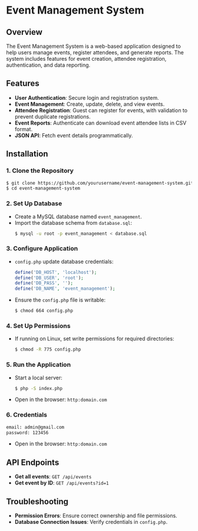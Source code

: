 # Event Management System

## Overview
The Event Management System is a web-based application designed to help users manage events, register attendees, and generate reports. The system includes features for event creation, attendee registration, authentication, and data reporting.

## Features
- **User Authentication**: Secure login and registration system.
- **Event Management**: Create, update, delete, and view events.
- **Attendee Registration**: Guest can register for events, with validation to prevent duplicate registrations.
- **Event Reports**: Authenticate can download event attendee lists in CSV format.
- **JSON API**: Fetch event details programmatically.

## Installation
### 1. Clone the Repository
```sh
$ git clone https://github.com/yourusername/event-management-system.git
$ cd event-management-system
```

### 2. Set Up Database
- Create a MySQL database named `event_management`.
- Import the database schema from `database.sql`:
  ```sh
  $ mysql -u root -p event_management < database.sql
  ```

### 3. Configure Application
- `config.php` update database credentials:
  ```php
  define('DB_HOST', 'localhost');
  define('DB_USER', 'root');
  define('DB_PASS', '');
  define('DB_NAME', 'event_management');
  ```
- Ensure the `config.php` file is writable:
  ```sh
  $ chmod 664 config.php
  ```

### 4. Set Up Permissions
- If running on Linux, set write permissions for required directories:
  ```sh
  $ chmod -R 775 config.php
  ```

### 5. Run the Application
- Start a local server:
  ```sh
  $ php -S index.php
  ```
- Open in the browser: `http:domain.com`

### 6. Credentials
  ```sh
  email: admin@gmail.com
  password: 123456
  ```
- Open in the browser: `http:domain.com`

## API Endpoints
- **Get all events**: `GET /api/events`
- **Get event by ID**: `GET /api/events?id=1`

## Troubleshooting
- **Permission Errors**: Ensure correct ownership and file permissions.
- **Database Connection Issues**: Verify credentials in `config.php`.


